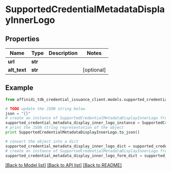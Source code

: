 # SupportedCredentialMetadataDisplayInnerLogo

## Properties

| Name         | Type    | Description | Notes      |
| ------------ | ------- | ----------- | ---------- |
| **url**      | **str** |             |
| **alt_text** | **str** |             | [optional] |

## Example

```python
from affinidi_tdk_credential_issuance_client.models.supported_credential_metadata_display_inner_logo import SupportedCredentialMetadataDisplayInnerLogo

# TODO update the JSON string below
json = "{}"
# create an instance of SupportedCredentialMetadataDisplayInnerLogo from a JSON string
supported_credential_metadata_display_inner_logo_instance = SupportedCredentialMetadataDisplayInnerLogo.from_json(json)
# print the JSON string representation of the object
print SupportedCredentialMetadataDisplayInnerLogo.to_json()

# convert the object into a dict
supported_credential_metadata_display_inner_logo_dict = supported_credential_metadata_display_inner_logo_instance.to_dict()
# create an instance of SupportedCredentialMetadataDisplayInnerLogo from a dict
supported_credential_metadata_display_inner_logo_form_dict = supported_credential_metadata_display_inner_logo.from_dict(supported_credential_metadata_display_inner_logo_dict)
```

[[Back to Model list]](../README.md#documentation-for-models) [[Back to API list]](../README.md#documentation-for-api-endpoints) [[Back to README]](../README.md)
